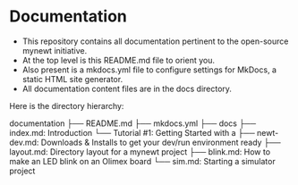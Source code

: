 # Documentation

+ This repository contains all documentation pertinent to the open-source mynewt initiative. 
+ At the top level is this README.md file to orient you.
+ Also present is a mkdocs.yml file to configure settings for MkDocs, a static HTML site generator.
+ All documentation content files are in the docs directory.

Here is the directory hierarchy:

documentation
├── README.md
├── mkdocs.yml
├── docs
     ├── index.md: Introduction
     └── Tutorial #1: Getting Started with a 
         ├── newt-dev.md: Downloads & Installs to get your dev/run environment ready
         ├── layout.md: Directory layout for a mynewt project
         ├── blink.md: How to make an LED blink on an Olimex board
         └── sim.md: Starting a simulator project
